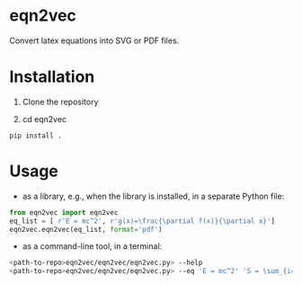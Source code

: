 # eqn2vec
Convert latex equations into SVG or PDF files.

# Installation

1. Clone the repository

2. cd eqn2vec
```
pip install .
```

# Usage

* as a library, e.g., when the library is installed, in a separate Python file:
```python
from eqn2vec import eqn2vec
eq_list = [ r'E = mc^2', r'g(x)=\frac{\partial f(x)}{\partial x}']
eqn2vec.eqn2vec(eq_list, format='pdf')
```

* as a command-line tool, in a terminal:
```bash
<path-to-repo>eqn2vec/eqn2vec/eqn2vec.py> --help
<path-to-repo>eqn2vec/eqn2vec/eqn2vec.py> --eq 'E = mc^2' 'S = \sum_{i=1}^n x_i'
```

